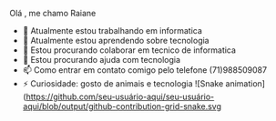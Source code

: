  Olá , me chamo Raiane
- 🔭 Atualmente estou trabalhando em informatica
- 🌱 Atualmente estou aprendendo sobre tecnologia
- 👯 Estou procurando colaborar em tecnico de informatica
- 🤔 Estou procurando ajuda com tecnologia
- 📫 Como entrar em contato comigo pelo telefone (71)988509087
- ⚡ Curiosidade: gosto de animais e tecnologia
![Snake animation](https://github.com/seu-usuário-aqui/seu-usuário-aqui/blob/output/github-contribution-grid-snake.svg
